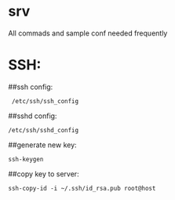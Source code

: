 # srv
All commads and sample conf needed frequently


# SSH: 

##ssh config:
```
 /etc/ssh/ssh_config
```
##sshd config:
```
/etc/ssh/sshd_config
```
##generate new key:
```
ssh-keygen
```
##copy key to server:
```
ssh-copy-id -i ~/.ssh/id_rsa.pub root@host
```

